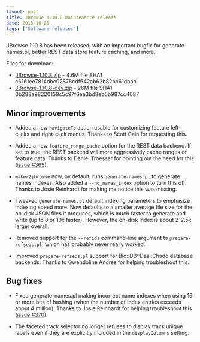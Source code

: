 ```yaml
---
layout: post
title: JBrowse 1.10.8 maintenance release
date: 2013-10-25
tags: ["Software releases"]
---
```


JBrowse 1.10.8 has been released, with an important bugfix for generate-names.pl, better REST data store feature caching, and more.

Files for download:

*   [JBrowse-1.10.8.zip](/wordpress/wp-content/plugins/download-monitor/download.php?id=77 "download JBrowse-1.10.8.zip") - 4.6M
file SHA1 c6161ee7814dbc02878cdf642ab62b82bc61dbab
*   [JBrowse-1.10.8-dev.zip](https://jbrowse.org/wordpress/wp-content/plugins/download-monitor/download.php?id=78 "download JBrowse-1.10.8-dev.zip") - 26M
file SHA1 0b288a98220159c5c97f6ea3bd8eb5b987cc4087

## Minor improvements

*   Added a new `navigateTo` action usable for customizing feature
left-clicks and right-click menus.  Thanks to Scott Cain for
requesting this.

*   Added a new `feature_range_cache` option for the REST data backend.
If set to true, the REST backend will more aggressively cache
ranges of feature data.  Thanks to Daniel Troesser for pointing out
the need for this ([issue #369](https://github.com/gmod/jbrowse/issues/369)).

*   `maker2jbrowse` now, by default, runs `generate-names.pl` to
generate names indexes.  Also added a `--no_names_index` option to
turn this off.  Thanks to Josie Reinhardt for making me notice this
was missing.

*   Tweaked `generate-names.pl` default indexing parameters to
emphasize indexing speed more.  Now defaults to a smaller average
file size for the on-disk JSON files it produces, which is much
faster to generate and write (up to 8 or 10x faster).  However, the
on-disk index is about 2-2.5x larger overall.

*   Removed support for the `--refids` command-line argument to
`prepare-refseqs.pl`, which has probably never really worked.

*   Improved `prepare-refseqs.pl` support for Bio::DB::Das::Chado
database backends.  Thanks to Gwendoline Andres for helping
troubleshoot this.

## Bug fixes

*   Fixed generate-names.pl making incorrect name indexes when using 16
or more bits of hashing (when the number of index entries exceeds
about 4 million).  Thanks to Josie Reinhardt for helping
troubleshoot this ([issue #370](https://github.com/gmod/jbrowse/issues/370)).

*   The faceted track selector no longer refuses to display track
unique labels even if they are explicitly included in the
`displayColumns` setting.